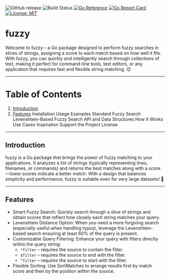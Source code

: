 ![GitHub release](https://img.shields.io/github/v/release/Tagliapietra96/fuzzy)
![Build Status](https://github.com/Tagliapietra96/fuzzy/actions/workflows/go.yml/badge.svg)
[![Go Reference](https://pkg.go.dev/badge/Tagliapietra96/fuzzy/path.svg)](https://pkg.go.dev/github.com/Tagliapietra96/fuzzy)
[![Go Report Card](https://goreportcard.com/badge/github.com/Tagliapietra96/fuzzy)](https://goreportcard.com/report/github.com/Tagliapietra96/fuzzy)
[![License: MIT](https://img.shields.io/badge/License-MIT-blue.svg)](LICENSE)

# fuzzy

Welcome to fuzzy – a Go package designed to perform fuzzy searches in slices of strings, assigning a score to each match based on how well it fits. With fuzzy, you can quickly and intelligently search through collections of text, making it perfect for command-line tools, text editors, or any application that requires fast and flexible string matching. 😊

---

# Table of Contents

1. [Introduction](#introduction)
2. [Features](#features)
Installation
Usage Examples
Standard Fuzzy Search
Levenshtein-Based Fuzzy Search
API and Data Structures
How It Works
Use Cases
Inspiration
Support the Project
License

---

## Introduction

fuzzy is a Go package that brings the power of fuzzy matching to your applications. It analyzes a list of strings (typically representing lines, filenames, or commands) and returns the best matches along with a score—lower scores indicate a better match. With a design that balances simplicity and performance, fuzzy is suitable even for very large datasets! 🚀

---

## Features

* Smart Fuzzy Search:
    Quickly search through a slice of strings and obtain scores that reflect how closely each string matches your query.
* Levenshtein Distance Option:
    When you need a more forgiving search (especially useful when handling typos), leverage the Levenshtein-based search ensuring at least 60% of the query is present.
* Customizable Query Filtering:
    Enhance your query with filters directly within the query string:
    * `*filter` – requires the source to contain the filter.
    * `$filter` – requires the source to end with the filter.
    * `^filter` – requires the source to start with the filter.
* Flexible Sorting:
    Use SortMatches to arrange results first by match score and then by the position within the source.
